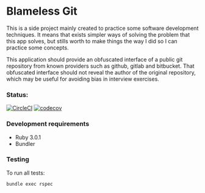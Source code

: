 # Blameless Git

This is a side project mainly created to practice some software development techniques. It means that exists simpler ways of solving the problem that this app solves, but stills worth to make things the way I did so I can practice some concepts.

This application should provide an obfuscated interface of a public git repository from known providers such as github, gitlab and bitbucket. That obfuscated interface should not reveal the author of the original repository, which may be useful for avoiding bias in interview exercises.

### Status:
[![CircleCI](https://circleci.com/gh/Markuus13/blameless-git/tree/main.svg?style=svg)](https://circleci.com/gh/Markuus13/blameless-git/tree/main) [![codecov](https://codecov.io/gh/Markuus13/blameless-git/branch/main/graph/badge.svg?token=690B2KMERZ)](https://codecov.io/gh/Markuus13/blameless-git)

### Development requirements

- Ruby 3.0.1
- Bundler

### Testing

To run all tests:

`bundle exec rspec`
